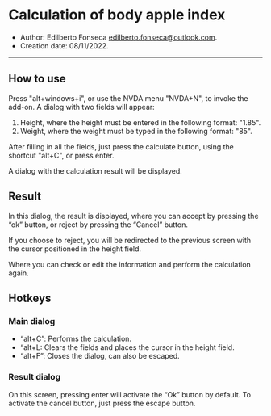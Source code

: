 # Calculation of body apple index #

* Author: Edilberto Fonseca <edilberto.fonseca@outlook.com>.
* Creation date: 08/11/2022.

----------

## How to use ##

Press "alt+windows+i", or use the NVDA menu "NVDA+N", to invoke the add-on. A dialog with two fields will appear:

1. Height, where the height must be entered in the following format: "1.85".
2. Weight, where the weight must be typed in the following format: "85".

After filling in all the fields, just press the calculate button, using the shortcut "alt+C", or press enter.

A dialog with the calculation result will be displayed.

## Result ##

In this dialog, the result is displayed, where you can accept by pressing the “ok” button, or reject by pressing the “Cancel” button.

If you choose to reject, you will be redirected to the previous screen with the cursor positioned in the height field.

Where you can check or edit the information and perform the calculation again.

## Hotkeys ##

### Main dialog ###

* “alt+C”: Performs the calculation.
* “alt+L: Clears the fields and places the cursor in the height field.
* “alt+F”: Closes the dialog, can also be escaped.

### Result dialog ###

On this screen, pressing enter will activate the “Ok” button by default. To activate the cancel button, just press the escape button.

